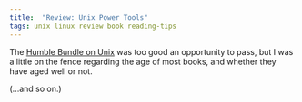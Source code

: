 ```yaml
---
title:  "Review: Unix Power Tools"
tags: unix linux review book reading-tips
---
```


The [Humble Bundle on Unix](https://www.humblebundle.com/books/unix-book-bundle) was too good an opportunity to pass, but I was a little on the fence regarding the age of most books, and whether they have aged well or not.

(...and so on.)